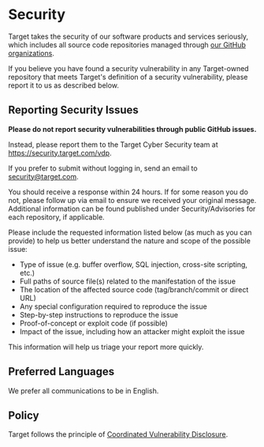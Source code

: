 # Security

Target takes the security of our software products and services seriously, which includes all source code repositories managed through [our GitHub organizations](https://opensource.target.com).

If you believe you have found a security vulnerability in any Target-owned repository that meets Target's definition of a security vulnerability, please report it to us as described below.

## Reporting Security Issues

**Please do not report security vulnerabilities through public GitHub issues.**

Instead, please report them to the Target Cyber Security team at https://security.target.com/vdp.

If you prefer to submit without logging in, send an email to [security@target.com](mailto:security@target.com).

You should receive a response within 24 hours. If for some reason you do not, please follow up via email to ensure we received your original message. Additional information can be found published under Security/Advisories for each repository, if applicable.

Please include the requested information listed below (as much as you can provide) to help us better understand the nature and scope of the possible issue:

-	Type of issue (e.g. buffer overflow, SQL injection, cross-site scripting, etc.)
-	Full paths of source file(s) related to the manifestation of the issue
-	The location of the affected source code (tag/branch/commit or direct URL)
-	Any special configuration required to reproduce the issue
-	Step-by-step instructions to reproduce the issue
-	Proof-of-concept or exploit code (if possible)
-	Impact of the issue, including how an attacker might exploit the issue

This information will help us triage your report more quickly.

## Preferred Languages

We prefer all communications to be in English.

## Policy

Target follows the principle of [Coordinated Vulnerability Disclosure]().
